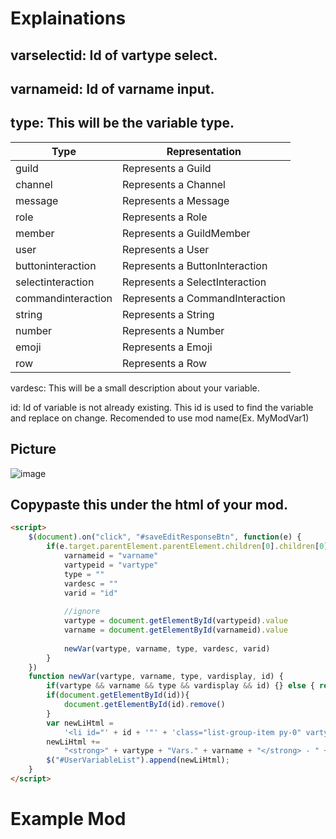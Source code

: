# Explainations

## varselectid: Id of vartype select.

## varnameid: Id of varname input.

## type: This will be the variable type. 

|Type|Representation|
|----|-------|
|guild|Represents a Guild|
|channel|Represents a Channel|
|message|Represents a Message|
|role|Represents a Role|
|member|Represents a GuildMember|
|user|Represents a User|
|buttoninteraction|Represents a ButtonInteraction|
|selectinteraction|Represents a SelectInteraction|
|commandinteraction|Represents a CommandInteraction|
|string|Represents a String|
|number|Represents a Number|
|emoji|Represents a Emoji|
|row|Represents a Row|

vardesc: This will be a small description about your variable.

id: Id of variable is not already existing. This id is used to find the variable and replace on change. Recomended to use mod name(Ex. MyModVar1)

## Picture

![image](https://user-images.githubusercontent.com/55946112/163659511-81458107-8d09-4377-978c-3c845be61e5e.png)


## Copypaste this under the html of your mod.

```html
<script>
    $(document).on("click", "#saveEditResponseBtn", function(e) {
        if(e.target.parentElement.parentElement.children[0].children[0].innerHTML.includes(this.name)){
            varnameid = "varname"
            vartypeid = "vartype"
            type = ""
            vardesc = ""
            varid = "id"
        
            //ignore
            vartype = document.getElementById(vartypeid).value
            varname = document.getElementById(varnameid).value
        
            newVar(vartype, varname, type, vardesc, varid)
        }
    })
    function newVar(vartype, varname, type, vardisplay, id) {
        if(vartype && varname && type && vardisplay && id) {} else { return alert("[newVar] Missing parameters") }
        if(document.getElementById(id)){
            document.getElementById(id).remove()
        }
        var newLiHtml =
            '<li id="' + id + '"' + 'class="list-group-item py-0" vartype="' + type + '">';
        newLiHtml +=
            "<strong>" + vartype + "Vars." + varname + "</strong> - " + vardisplay + " mod variable</li>";
        $("#UserVariableList").append(newLiHtml);
    }
</script>
```

# Example Mod

